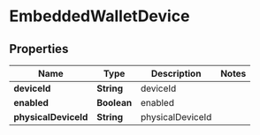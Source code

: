

# EmbeddedWalletDevice


## Properties

| Name | Type | Description | Notes |
|------------ | ------------- | ------------- | -------------|
|**deviceId** | **String** | deviceId |  |
|**enabled** | **Boolean** | enabled |  |
|**physicalDeviceId** | **String** | physicalDeviceId |  |



